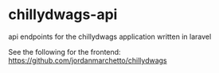 # chillydwags-api
api endpoints for the chillydwags application
written in laravel

See the following for the frontend:
https://github.com/jordanmarchetto/chillydwags
